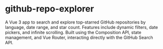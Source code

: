 # github-repo-explorer
A Vue 3 app to search and explore top-starred GitHub repositories by language, date range, and star count. Features include dynamic filters, date pickers, and infinite scrolling. Built using the Composition API, state management, and Vue Router, interacting directly with the GitHub Search API.
